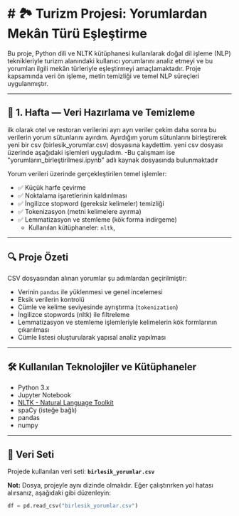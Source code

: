 #  # 🏞️ Turizm Projesi: Yorumlardan Mekân Türü Eşleştirme

Bu proje, Python dili ve NLTK kütüphanesi kullanılarak doğal dil işleme (NLP) teknikleriyle turizm alanındaki kullanıcı yorumlarını analiz etmeyi ve bu yorumları ilgili mekân türleriyle eşleştirmeyi amaçlamaktadır. Proje kapsamında veri ön işleme, metin temizliği ve temel NLP süreçleri uygulanmıştır.

---

## 📅 1. Hafta — Veri Hazırlama ve Temizleme

ilk olarak otel ve restoran verilerini ayrı ayrı veriler çekim daha sonra bu verilerin yorum sütunlarını ayırdım.
Ayırdığım yorum sütunlarını birleştirerek yeni bir csv (birlesik_yorumlar.csv) dosyasına kaydettim.
yeni csv dosyası üzerinde aşağıdaki işlemleri uyguladım.
-Bu çalışmam ise "yorumların_birleştirilmesi.ipynb" adlı kaynak dosyasında bulunmaktadır

Yorum verileri üzerinde gerçekleştirilen temel işlemler:

- ✅ Küçük harfe çevirme  
- ✅ Noktalama işaretlerinin kaldırılması  
- ✅ İngilizce stopword (gereksiz kelimeler) temizliği  
- ✅ Tokenizasyon (metni kelimelere ayırma)  
- ✅ Lemmatizasyon ve stemleme (kök forma indirgeme)  
  - Kullanılan kütüphaneler: `nltk`,

---

## 🔍 Proje Özeti

CSV dosyasından alınan yorumlar şu adımlardan geçirilmiştir:

- Verinin `pandas` ile yüklenmesi ve genel incelemesi
- Eksik verilerin kontrolü
- Cümle ve kelime seviyesinde ayrıştırma (`tokenization`)
- İngilizce stopwords (nltk) ile filtreleme
- Lemmatizasyon ve stemleme işlemleriyle kelimelerin kök formlarının çıkarılması
- Cümle listesi oluşturularak yapısal analiz yapılması

---

## 🛠️ Kullanılan Teknolojiler ve Kütüphaneler

- Python 3.x
- Jupyter Notebook
- [NLTK - Natural Language Toolkit](https://www.nltk.org/)
- spaCy (isteğe bağlı)
- pandas
- numpy

---

## 📁 Veri Seti

Projede kullanılan veri seti: **`birlesik_yorumlar.csv`**

**Not:** Dosya, projeyle aynı dizinde olmalıdır. Eğer çalıştırırken yol hatası alırsanız, aşağıdaki gibi düzenleyin:

```python
df = pd.read_csv("birlesik_yorumlar.csv")

